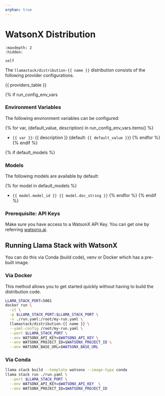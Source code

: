 ```yaml
---
orphan: true
---
```

# WatsonX Distribution

```{toctree}
:maxdepth: 2
:hidden:

self
```

The `llamastack/distribution-{{ name }}` distribution consists of the following provider configurations.

{{ providers_table }}

{% if run_config_env_vars 
### Environment Variables

The following environment variables can be configured:

{% for var, (default_value, description) in run_config_env_vars.items() %}
- `{{ var }}`: {{ description }} (default: `{{ default_value }}`)
{% endfor %}
{% endif %}

{% if default_models %}
### Models

The following models are available by default:

{% for model in default_models %}
- `{{ model.model_id }} {{ model.doc_string }}`
{% endfor %}
{% endif %}


### Prerequisite: API Keys

Make sure you have access to a WatsonX API Key. You can get one by referring [watsonx.ai](https://www.ibm.com/docs/en/masv-and-l/maximo-manage/continuous-delivery?topic=setup-create-watsonx-api-key).


## Running Llama Stack with WatsonX

You can do this via Conda (build code), venv or Docker which has a pre-built image.

### Via Docker

This method allows you to get started quickly without having to build the distribution code.

```bash
LLAMA_STACK_PORT=5001
docker run \
  -it \
  -p $LLAMA_STACK_PORT:$LLAMA_STACK_PORT \
  -v ./run.yaml:/root/my-run.yaml \
  llamastack/distribution-{{ name }} \
  --yaml-config /root/my-run.yaml \
  --port $LLAMA_STACK_PORT \
  --env WATSONX_API_KEY=$WATSONX_API_KEY \
  --env WATSONX_PROJECT_ID=$WATSONX_PROJECT_ID \
  --env WATSONX_BASE_URL=$WATSONX_BASE_URL 
```

### Via Conda

```bash
llama stack build --template watsonx --image-type conda
llama stack run ./run.yaml \
  --port $LLAMA_STACK_PORT \
  --env WATSONX_API_KEY=$WATSONX_API_KEY  \
  --env WATSONX_PROJECT_ID=$WATSONX_PROJECT_ID
```
